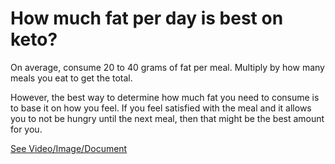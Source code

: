 # How much fat per day is best on keto?

On average, consume 20 to 40 grams of fat per meal. Multiply by how many meals you eat to get the total.

However, the best way to determine how much fat you need to consume is to base it on how you feel. If you feel satisfied with the meal and it allows you to not be hungry until the next meal, then that might be the best amount for you.

 [See Video/Image/Document](https://hls-player.drberg.com/asset?path=migrated-assets/how-much-fat-on-keto-diet-per-meal-plan-drberg)